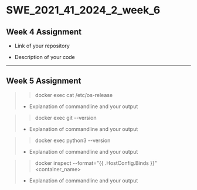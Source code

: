 # SWE_2021_41_2024_2_week_6

## Week 4 Assignment

- Link of your repository

- Description of your code
---
## Week 5 Assignment

>> docker exec <your container> cat /etc/os-release
> - Explanation of commandline and your output

>> docker exec <your container> git --version
> - Explanation of commandline and your output

>> docker exec <your container> python3 --version
> - Explanation of commandline and your output

>> docker inspect --format="{{ .HostConfig.Binds }}" <container_name>
> - Explanation of commandline and your output
